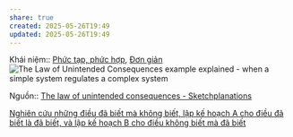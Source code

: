 ```yaml
---
share: true
created: 2025-05-26T19:49
updated: 2025-05-26T19:49
---
```

Khái niệm:: [Phức tạp, phức hợp](../../%CE%9E%20Kh%C3%A1i%20ni%E1%BB%87m/Ph%E1%BB%A9c%20t%E1%BA%A1p,%20ph%E1%BB%A9c%20h%E1%BB%A3p.md), [Đơn giản](../../%CE%9E%20Kh%C3%A1i%20ni%E1%BB%87m/Ph%C3%A1t%20tri%E1%BB%83n%20s%E1%BA%A3n%20ph%E1%BA%A9m,%20l%C3%AAn%20k%E1%BA%BF%20ho%E1%BA%A1ch,%20c%C3%B4ng%20vi%E1%BB%87c/%C4%90%C6%A1n%20gi%E1%BA%A3n.md)
![The Law of Unintended Consequences example explained - when a simple system regulates a complex system](https://sketchplanations.com/_next/image?url=https%3A%2F%2Fimages.prismic.io%2Fsketchplanations%2FZ3wOn5bqstJ99Fti_SP663-Unintendedconsequences-revised.png%3Fauto%3Dformat%2Ccompress&w=3840&q=75)

Nguồn:: [The law of unintended consequences - Sketchplanations](https://sketchplanations.com/the-law-of-unintended-consequences)

[Nghiên cứu những điều đã biết mà không biết, lập kế hoạch A cho điều đã biết là đã biết, và lập kế hoạch B cho điều không biết mà đã biết](../../Qu%E1%BA%A3n%20l%C3%BD%20d%E1%BB%B1%20%C3%A1n,%20ph%C3%A1t%20tri%E1%BB%83n%20s%E1%BA%A3n%20ph%E1%BA%A9m,%20x%C3%A2y%20d%E1%BB%B1ng%20t%E1%BB%95%20ch%E1%BB%A9c/C%C3%B4ng%20vi%E1%BB%87c/Nghi%C3%AAn%20c%E1%BB%A9u%20nh%E1%BB%AFng%20%C4%91i%E1%BB%81u%20%C4%91%C3%A3%20bi%E1%BA%BFt%20m%C3%A0%20kh%C3%B4ng%20bi%E1%BA%BFt,%20l%E1%BA%ADp%20k%E1%BA%BF%20ho%E1%BA%A1ch%20A%20cho%20%C4%91i%E1%BB%81u%20%C4%91%C3%A3%20bi%E1%BA%BFt%20l%C3%A0%20%C4%91%C3%A3%20bi%E1%BA%BFt,%20v%C3%A0%20l%E1%BA%ADp%20k%E1%BA%BF%20ho%E1%BA%A1ch%20B%20cho%20%C4%91i%E1%BB%81u%20kh%C3%B4ng%20bi%E1%BA%BFt%20m%C3%A0%20%C4%91%C3%A3%20bi%E1%BA%BFt.md)